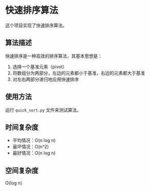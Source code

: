 
# 快速排序算法

这个项目实现了快速排序算法。

## 算法描述

快速排序是一种高效的排序算法，其基本思想是：

1. 选择一个基准元素（pivot）
2. 将数组分为两部分，左边的元素都小于基准，右边的元素都大于基准
3. 对左右两部分递归地应用快速排序

## 使用方法

运行 `quick_sort.py` 文件来测试算法。

## 时间复杂度

- 平均情况：O(n log n)
- 最坏情况：O(n^2)
- 最好情况：O(n log n)

## 空间复杂度

O(log n)
